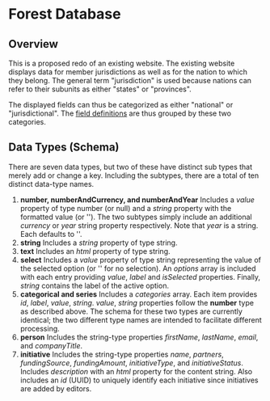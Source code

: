 # Forest Database

## Overview

This is a proposed redo of an existing website. The existing website displays data for member jurisdictions as well as for the nation to which they belong. The general term "jurisdiction" is used because nations can refer to their subunits as either "states" or "provinces".

The displayed fields can thus be categorized as either "national" or "jurisdictional". The [field definitions](config/field-defs.yml) are thus grouped by these two categories.

## Data Types (Schema)

There are seven data types, but two of these have distinct sub types that merely add or change a key. Including the subtypes, there are a total of ten distinct data-type names.

1. **number, numberAndCurrency, and numberAndYear** Includes a *value* property of type number (or null) and a *string* property with the formatted value (or ''). The two subtypes simply include an additional *currency* or *year* string property respectively. Note that *year* is a string. Each defaults to ''.
2. **string** Includes a *string* property of type string.
3. **text** Includes an *html* property of type string.
4. **select** Includes a *value* property of type string representing the value of the selected option (or '' for no selection). An *options* array is included with each entry providing *value*, *label* and *isSelected* properties. Finally, *string* contains the label of the active option.
5. **categorical and series** Includes a *categories* array. Each item provides *id*, *label*, *value*, *string*. *value*, *string* properties follow the **number** type as described above. The schema for these two types are currently identical; the two different type names are intended to facilitate different processing.
6. **person** Includes the string-type properties *firstName*, *lastName*, *email*, and *companyTitle*.
7. **initiative** Includes the string-type properties *name*, *partners*, *fundingSource*, *fundingAmount*, *initiativeType*, and *initiativeStatus*. Includes *description* with an *html* property for the content string. Also includes an *id* (UUID) to uniquely identify each initiative since initiatives are added by editors.
